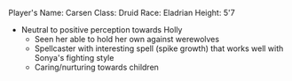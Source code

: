 Player's Name: Carsen
Class: Druid
Race: Eladrian
Height: 5'7

- Neutral to positive perception towards Holly
	- Seen her able to hold her own against werewolves
	- Spellcaster with interesting spell (spike growth) that works well with Sonya's fighting style
	- Caring/nurturing towards children